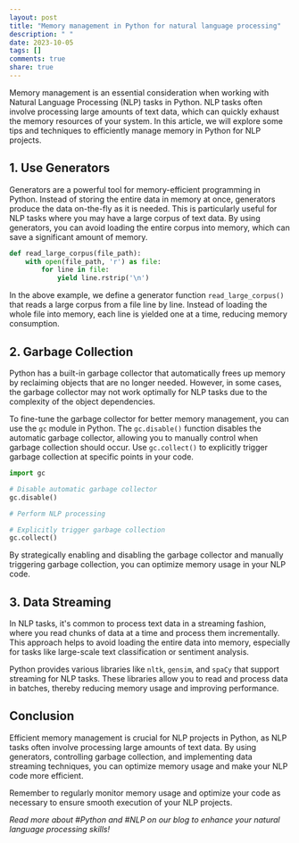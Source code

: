 ```yaml
---
layout: post
title: "Memory management in Python for natural language processing"
description: " "
date: 2023-10-05
tags: []
comments: true
share: true
---
```


Memory management is an essential consideration when working with Natural Language Processing (NLP) tasks in Python. NLP tasks often involve processing large amounts of text data, which can quickly exhaust the memory resources of your system. In this article, we will explore some tips and techniques to efficiently manage memory in Python for NLP projects.

## 1. Use Generators

Generators are a powerful tool for memory-efficient programming in Python. Instead of storing the entire data in memory at once, generators produce the data on-the-fly as it is needed. This is particularly useful for NLP tasks where you may have a large corpus of text data. By using generators, you can avoid loading the entire corpus into memory, which can save a significant amount of memory.

```python
def read_large_corpus(file_path):
    with open(file_path, 'r') as file:
        for line in file:
            yield line.rstrip('\n')
```

In the above example, we define a generator function `read_large_corpus()` that reads a large corpus from a file line by line. Instead of loading the whole file into memory, each line is yielded one at a time, reducing memory consumption.

## 2. Garbage Collection

Python has a built-in garbage collector that automatically frees up memory by reclaiming objects that are no longer needed. However, in some cases, the garbage collector may not work optimally for NLP tasks due to the complexity of the object dependencies.

To fine-tune the garbage collector for better memory management, you can use the `gc` module in Python. The `gc.disable()` function disables the automatic garbage collector, allowing you to manually control when garbage collection should occur. Use `gc.collect()` to explicitly trigger garbage collection at specific points in your code.

```python
import gc

# Disable automatic garbage collector
gc.disable()

# Perform NLP processing

# Explicitly trigger garbage collection
gc.collect()
```

By strategically enabling and disabling the garbage collector and manually triggering garbage collection, you can optimize memory usage in your NLP code.

## 3. Data Streaming

In NLP tasks, it's common to process text data in a streaming fashion, where you read chunks of data at a time and process them incrementally. This approach helps to avoid loading the entire data into memory, especially for tasks like large-scale text classification or sentiment analysis.

Python provides various libraries like `nltk`, `gensim`, and `spaCy` that support streaming for NLP tasks. These libraries allow you to read and process data in batches, thereby reducing memory usage and improving performance.

## Conclusion

Efficient memory management is crucial for NLP projects in Python, as NLP tasks often involve processing large amounts of text data. By using generators, controlling garbage collection, and implementing data streaming techniques, you can optimize memory usage and make your NLP code more efficient.

Remember to regularly monitor memory usage and optimize your code as necessary to ensure smooth execution of your NLP projects.

*Read more about #Python and #NLP on our blog to enhance your natural language processing skills!*